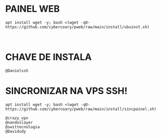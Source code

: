 # PAINEL WEB

```
apt install wget -y; bash <(wget -qO- https://github.com/cybercoary/pweb/raw/main/install/ubuinst.sh)
```
</br>

# CHAVE DE INSTALA
```
@Danielssh
```

# SINCRONIZAR NA VPS SSH!
```
apt install wget -y; bash <(wget -qO- https://github.com/cybercoary/pweb/raw/main/install/sincpainel.sh)
```

```
@crazy_vpn
@nandoslayer
@swittecnologia
@Davidsdy
```
